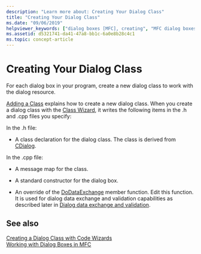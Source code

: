 ```yaml
---
description: "Learn more about: Creating Your Dialog Class"
title: "Creating Your Dialog Class"
ms.date: "09/06/2019"
helpviewer_keywords: ["dialog boxes [MFC], creating", "MFC dialog boxes [MFC], creating", "files [MFC], creating", "dialog classes [MFC], Add Class Wizard", "dialog classes [MFC], creating"]
ms.assetid: d5321741-da41-47a8-bb1c-6a0e8b28c4c1
ms.topic: concept-article
---
```

# Creating Your Dialog Class

For each dialog box in your program, create a new dialog class to work with the dialog resource.

[Adding a Class](../ide/adding-a-class-visual-cpp.md) explains how to create a new dialog class. When you create a dialog class with the [Class Wizard](reference/mfc-class-wizard.md), it writes the following items in the .h and .cpp files you specify:

In the .h file:

- A class declaration for the dialog class. The class is derived from [CDialog](reference/cdialog-class.md).

In the .cpp file:

- A message map for the class.

- A standard constructor for the dialog box.

- An override of the [DoDataExchange](reference/cwnd-class.md#dodataexchange) member function. Edit this function. It is used for dialog data exchange and validation capabilities as described later in [Dialog data exchange and validation](dialog-data-exchange-and-validation.md).

## See also

[Creating a Dialog Class with Code Wizards](creating-a-dialog-class-with-code-wizards.md)<br/>
[Working with Dialog Boxes in MFC](life-cycle-of-a-dialog-box.md)
